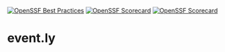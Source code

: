 [![OpenSSF Best Practices](https://www.bestpractices.dev/projects/8596/badge)](https://www.bestpractices.dev/projects/8596) 
[![OpenSSF Scorecard](https://api.securityscorecards.dev/projects/github.com/{owner}/{repo}/badge)](https://securityscorecards.dev/viewer/?uri=github.com/{owner}/{repo})
[![OpenSSF Scorecard](https://api.securityscorecards.dev/projects/github.com/jordanrobbedthesun/evently/badge)](https://securityscorecards.dev/viewer/?uri=github.com/jordanrobbedthesun/evently)

# event.ly
